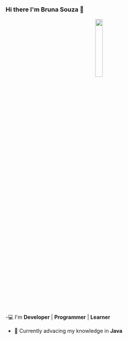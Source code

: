 ### Hi there I'm Bruna Souza 👋

<p align="center">
<img width="20%" src="https://img.icons8.com/ios-filled/96/000000/programming.png"/>
</p>


-:computer: I'm **Developer** | **Programmer** | **Learner**
- 🌱 Currently advacing my knowledge in **Java**

<!-- , **SQL**, **HTML**, **CSS**, **JavaScript**, **PHP** 
**brunaellen/brunaellen** is a ✨ _special_ ✨ repository because its `README.md` (this file) appears on your GitHub profile.

Here are some ideas to get you started:

- 🔭 I’m currently working on ...
- 🌱 I’m currently learning ...
- 👯 I’m looking to collaborate on ...
- 🤔 I’m looking for help with ...
- 💬 Ask me about ...
- 📫 How to reach me: ...
- 😄 Pronouns: ...
- ⚡ Fun fact: ...
-->

